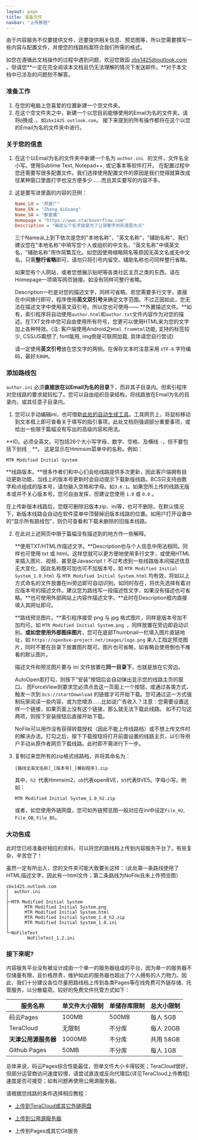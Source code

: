 ```yaml
---
layout: page
title: 准备文件
navbar: "上传教程"
---
```


由于内容服务不仅要提供文件，还要提供相关信息、预览图等，所以您需要撰写一些内容与配置文件，并使您的线路档案符合我们所需的格式。

如您在遵循此文档操作的过程中遇到问题，欢迎您致函 [zbx1425@outlook.com](mailto:zbx1425@outlook.com) 。但请您**一定在完全阅读本文档且仍无法理解的情况下发送邮件。**对于本文档中已涉及的问题恕不解答。

### 准备工作

1. 在您的电脑上您喜爱的位置新建一个空文件夹。
2. 在这个空文件夹之中，新建一个以您目前能够使用的Email为名的文件夹。请将`@`换成`.`。如`zbx1425.outlook.com`。
   接下来提到的所有操作都将在这个以您的Email为名的文件夹中进行。

### 关于您的信息

1. 在这个以Email为名的文件夹中新建一个名为  `author.ini ` 的文件，文件名全小写。使用Sublime Text, Notepad++, 或记事本等软件打开。
   在配置过程中您还需要写很多配置文件。我们选择使用配置文件的原因是我们觉得就算改成往某种窗口里面打字也没方便多少……而且其实要写的内容不多。

2. 这是要写进里面的内容的范例：

   ```ini
   Name_LO = "郑爱广"
   Name_EN = "Zheng AiGuang"
   Name_SA = "鄭愛廣"
   Homepage = "https://www.stackoverflow.com"
   Description = "编这么个名字就是为了让简繁字外形差距大点"
   ```

   三个Name从上到下依次是您的"本地名称"，"英文名称"，"辅助名称"。我们建议您在"本地名称"中填写您个人或组织的中文名，"英文名称"中填英文名，"辅助名称"用作简繁互化。如您因使用缩略网名等原因无英文名或无中文名，只需**整行省略**即可，请勿只将引号内留空。辅助名称也可同样整行省略。

   如果您有个人网站，或者您想展示贴吧等各类社区主页之类的东西，请在Homepage一项填写网页链接。如没有同样可整行省略。

   Description一栏是对您的描述文字，同样可省略。若您需要多行文字，直接在中间换行即可，程序使用**英文双引号**来确定文字范围。不过正因如此，您无法在描述文字中使用英文双引号。所以您也可使用——
   **外置描述文件。**如有，索引程序将自动使用`author.html`和`author.txt`文件内容作为对您的描述。在TXT文件中您可自由使用所有符号，您更可以使用HTML来为您的文字加上各种特效。(注: 客户端使用Android之`Html.fromHtml`功能, 支持的标签较少, CSS/JS甭想了, font能用, img倒是可联网加载, 具体请您自行尝试)

   请一定使用**英文引号**放在您文字的两侧。在保存文本时注意采用 `UTF-8` 字符编码，最好`无BOM`。

### 添加路线包

`author.ini` 必须**直接放在以Email为名的目录**下，而非其子目录内。但索引程序对您线路的要求就较松了。您可以自由组织目录结构，将线路放在Email为名的目录内，或其任意子目录内。

1. 您可以手动编辑ini，也可借助[此处的自动生成工具](https://api.zbx1425.tk:8953/bcs-src/tool/packini.html)。工具网页上，将鼠标移动到文本框上即可查看关于填写的指引事项。此处文档则强调部分重要事项，或给出一些限于篇幅没有写出的高级内容和用法。
   
**ID。必须全英文。可包括26个大小写字母、数字、空格、及横线 `-`，但不要包括下划线 `_` **。
   这是显示在Hmmsim菜单中的名称。例如：
   
   ```
MTR Modified Initial System
   ```

   **线路版本。**很多作者们和中心们会给线路提供多次更新，因此客户端拥有自动更新功能，当线上的版本号更新时会自动提示下载新版线路。BCS只支持由数字和点组成的版本号，请勿输入空格和字母。如`3.6.1`。如果您所上传的线路无版本或并不关心版本号，您可自由发挥，但建议您使用 `1.0` 或 `0.0` 。
   
   在上传新版本线路后，您既可删除旧版本zip、ini等，也可不删除。在默认情况下，新版本线路会自动在软件菜单中顶替掉旧版本线路的位置。如用户打开设置中的“显示所有路线包”，则仍可查看和下载未删除的旧版本线路。

2. 在此对上述网页中限于篇幅没有描述到的地方作一些解释。

   **使用TXT/HTML作描述文字。**Description也与个人信息中用法相同。同样也可使用 txt 或 html。这样您就可以更方便地使用多行文字，或使用HTML来插入图片、视频、甚至是Javascript！不过考虑到一些线路版本间描述信息无大变化，因此名称既可加也可不加版本号，如 `MTR Modified Initial System_1.0.html` 与 `MTR Modified Initial System.html` 均有效，将如以上方式命名的文件放置在ini旁边即可自动识别。如同时存在，将优先选择有着对应版本号的描述文件。建议您为路线写一段描述性文字，如果没有描述也可省略。**也可使用外部网站上内容作描述文字。**此时在Description框内直接填入其网址即可。

   **路线预览图片。**索引程序接受 png 与 jpg 格式图片，同样是版本号加不加均可。如 `MTR Modified Initial System.png `，同样放置在旁边即自动识别。**或如您使用外部图床图片**，您可在底部Thumbnail一栏填入图片直链地址，如 `https://openbve-project.net/images/logo.png` 来人工指定预览图片，同时不要在目录下放置图片既可。图片也可省略，如省略会使用倒也不难看的默认图片。

   描述文件和预览图片要与 ini 文件放置在**同一目录下**，也就是放在它旁边。 

   AutoOpen若打勾，则按下"安装"按钮后会自动弹出显示您的线路主页的窗口。
   而ForceView则要求您必须点击这一页面上一个按钮，或通过各类方式，触发一次到 `bcs://startDownload` 的链接才可开始下载。您可通过这一方式强制玩家阅读一些内容，或为您增添……比如说广告收入？注意：您需要设置这样一个链接，如果页面上没有这个链接，那么就无法下载此线路。
   如不打勾这两项，则按下安装按钮后直接开始下载。

   NoFile可以用作没有获得转载授权（因此不能上传线路档）或不想上传文件时的解决办法。打勾之后，按下下载按钮将打开前面设置的线路主页，以引导用户手动从原作者网页下载线路。此时即不需进行下一步。

3. 复制过来您所有的zip格式线路档，并将其命名为：

   ```
   [路线全英文名称]_[版本号]_[模拟程序].zip
   ```

   其中，`h2 `代表Hmmsim2，`ob`代表openBVE，`b5`代表BVE5。字母小写。例如：

   ```
   MTR Modified Initial System_1.0_h2.zip
   ```

   或者，如您使用外链网盘，您可如外链预览图一般对应在ini中设定`File_H2`, `File_OB`, `File_B5`。

### 大功告成

此时您已经准备好相应的资料，可以将您的路线档上传到内容服务平台了。有些复杂，辛苦您了！

虽然一定有所出入，您的文件夹可能大致要长这样：（此处第一条路线使用了HTML描述文字，因此有一html文件；第二条路线为NoFile且未上传预览图）

```
zbx1425.outlook.com
│  author.ini
│
├─MTR Modified Initial System
│      MTR Modified Initial System.png
│      MTR Modified Initial System.html
│      MTR Modified Initial System_1.0_h2.zip
│      MTR Modified Initial System_1.0.ini
│
└─NoFileTest
        NoFileTest_1.2.ini
```



### 接下来呢?

内容服务平台没有被设计成由一个单一的服务器组成的平台，因为单一的服务器不仅储量有限，且价格昂贵，维护如此的服务器也超出了个人拥有的人力物力。因此，我们十分建议各位尽量把路线档上传到各类Pages等在线免费可外链存储、托管服务，以分散载荷。较好的免费文件托管方式如下：

| 服务名称             | 单文件大小限制 | 单储存库限制 | 总大小限制 |
| -------------------- | -------------- | ------------ | ---------- |
| 码云Pages            | 100MB          | 500MB        | 每人 5GB   |
| TeraCloud            | 无限制         | 不分库       | 每人 20GB  |
| **天津公用源服务器** | 1000MB         | 不分库       | 共用 58GB  |
| Github Pages         | 50MB           | 不分库       | 每人 1GB   |

总体来说，码云Pages综合性能最佳，但单文件大小卡得较死；TeraCloud很好，但部分运营商访问速度较慢，请尝试直连或反向代理后(详见TeraCloud上传教程)速度是否可接受；如有问题再使用公用源服务器。

请根据您线路的条件选择相应教程：

* [上传到TeraCloud或其它外链网盘](clouddisk.html)

* [上传到公用源服务器](publicsrc.html)
* 上传到Pages或其它Git服务